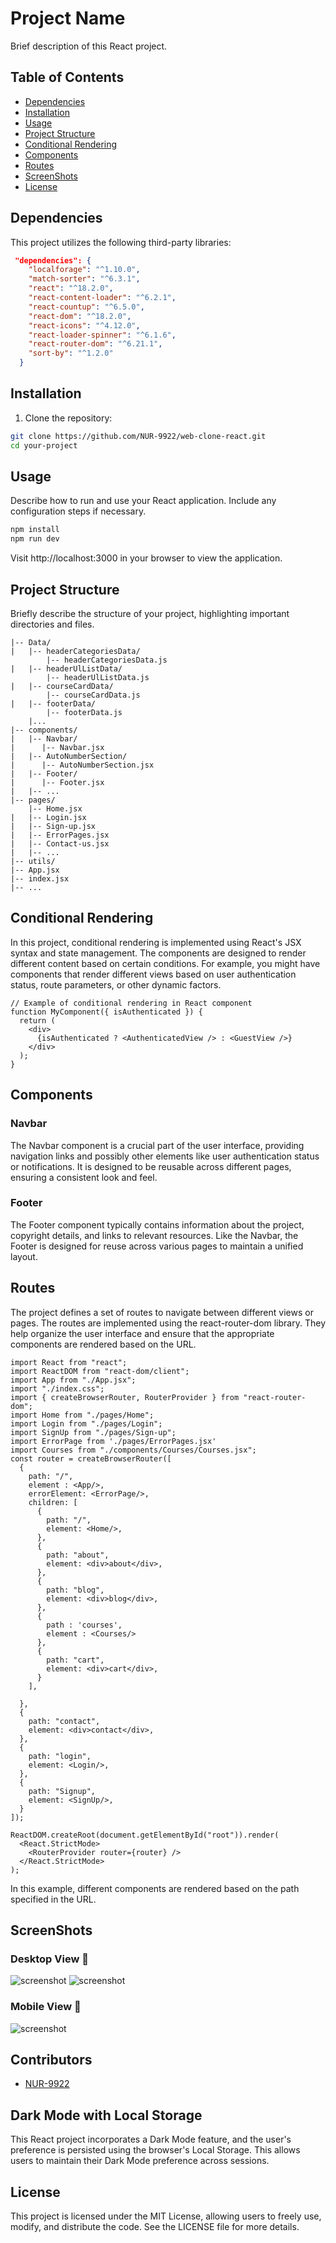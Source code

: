 # Project Name

Brief description of this React project.

## Table of Contents

- [Dependencies](#dependencies)
- [Installation](#installation)
- [Usage](#usage)
- [Project Structure](#project-structure)
- [Conditional Rendering](#conditional-rendering)
- [Components](#components)
- [Routes](#routes)
- [ScreenShots](#screenshots)
- [License](#license)

## Dependencies

This project utilizes the following third-party libraries:

```json
 "dependencies": {
    "localforage": "^1.10.0",
    "match-sorter": "^6.3.1",
    "react": "^18.2.0",
    "react-content-loader": "^6.2.1",
    "react-countup": "^6.5.0",
    "react-dom": "^18.2.0",
    "react-icons": "^4.12.0",
    "react-loader-spinner": "^6.1.6",
    "react-router-dom": "^6.21.1",
    "sort-by": "^1.2.0"
  }
```


## Installation 

1. Clone the repository:
```bash
git clone https://github.com/NUR-9922/web-clone-react.git 
cd your-project
```

## Usage
Describe how to run and use your React application. Include any configuration steps if necessary.
```bash
npm install
npm run dev
```

Visit http://localhost:3000 in your browser to view the application.

## Project Structure
Briefly describe the structure of your project, highlighting important directories and files.

```src/
|-- Data/
|   |-- headerCategoriesData/
        |-- headerCategoriesData.js
|   |-- headerUlListData/
        |-- headerUlListData.js
|   |-- courseCardData/
        |-- courseCardData.js
|   |-- footerData/
        |-- footerData.js
    |...
|-- components/
|   |-- Navbar/
|      |-- Navbar.jsx
|   |-- AutoNumberSection/
|      |-- AutoNumberSection.jsx
|   |-- Footer/
|      |-- Footer.jsx
|   |-- ...
|-- pages/
    |-- Home.jsx
|   |-- Login.jsx  
|   |-- Sign-up.jsx
|   |-- ErrorPages.jsx
|   |-- Contact-us.jsx
|   |-- ...
|-- utils/
|-- App.jsx
|-- index.jsx
|-- ...
```

## Conditional Rendering

In this project, conditional rendering is implemented using React's JSX syntax and state management. The components are designed to render different content based on certain conditions. For example, you might have components that render different views based on user authentication status, route parameters, or other dynamic factors.

```
// Example of conditional rendering in React component
function MyComponent({ isAuthenticated }) {
  return (
    <div>
      {isAuthenticated ? <AuthenticatedView /> : <GuestView />}
    </div>
  );
}

```
## Components
### Navbar
The Navbar component is a crucial part of the user interface, providing navigation links and possibly other elements like user authentication status or notifications. It is designed to be reusable across different pages, ensuring a consistent look and feel.

### Footer
The Footer component typically contains information about the project, copyright details, and links to relevant resources. Like the Navbar, the Footer is designed for reuse across various pages to maintain a unified layout.

## Routes

The project defines a set of routes to navigate between different views or pages. The routes are implemented using the react-router-dom library. They help organize the user interface and ensure that the appropriate components are rendered based on the URL.

```
import React from "react";
import ReactDOM from "react-dom/client";
import App from "./App.jsx";
import "./index.css";
import { createBrowserRouter, RouterProvider } from "react-router-dom";
import Home from "./pages/Home";
import Login from "./pages/Login";
import SignUp from "./pages/Sign-up";
import ErrorPage from './pages/ErrorPages.jsx'
import Courses from "./components/Courses/Courses.jsx";
const router = createBrowserRouter([
  {
    path: "/",
    element : <App/>,
    errorElement: <ErrorPage/>,
    children: [
      {
        path: "/",
        element: <Home/>,
      },
      {
        path: "about",
        element: <div>about</div>,
      },
      {
        path: "blog",
        element: <div>blog</div>,
      },
      {
        path : 'courses',
        element : <Courses/>
      },
      {
        path: "cart",
        element: <div>cart</div>,
      }
    ],
   
  },
  {
    path: "contact",
    element: <div>contact</div>,
  },
  {
    path: "login",
    element: <Login/>,
  },
  {
    path: "Signup",
    element: <SignUp/>,
  }
]);

ReactDOM.createRoot(document.getElementById("root")).render(
  <React.StrictMode>
    <RouterProvider router={router} />
  </React.StrictMode>
);

```


In this example, different components are rendered based on the path specified in the URL.

## ScreenShots
### Desktop View 🔽
![screenshot](screenShorts/s1.png)
![screenshot](screenShorts/s2.png)
### Mobile View 🔽
![screenshot](screenShorts/s3.png)

## Contributors

- [NUR-9922](https://github.com/NUR-9922)


## Dark Mode with Local Storage
This React project incorporates a Dark Mode feature, and the user's preference is persisted using the browser's Local Storage. This allows users to maintain their Dark Mode preference across sessions.

## License
This project is licensed under the MIT License, allowing users to freely use, modify, and distribute the code. See the LICENSE file for more details.